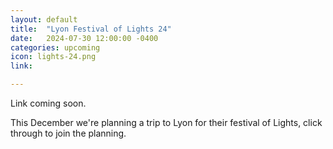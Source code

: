 ```yaml
---
layout: default
title:  "Lyon Festival of Lights 24"
date:   2024-07-30 12:00:00 -0400
categories: upcoming
icon: lights-24.png
link: 

---
```

Link coming soon.

This December we're planning a trip to Lyon for their festival of Lights, click through to join the planning.